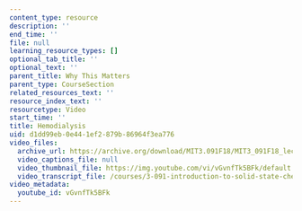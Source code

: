 ```yaml
---
content_type: resource
description: ''
end_time: ''
file: null
learning_resource_types: []
optional_tab_title: ''
optional_text: ''
parent_title: Why This Matters
parent_type: CourseSection
related_resources_text: ''
resource_index_text: ''
resourcetype: Video
start_time: ''
title: Hemodialysis
uid: d1dd99eb-0e44-1ef2-879b-86964f3ea776
video_files:
  archive_url: https://archive.org/download/MIT3.091F18/MIT3_091F18_lec07_wtm_300k.mp4
  video_captions_file: null
  video_thumbnail_file: https://img.youtube.com/vi/vGvnfTk5BFk/default.jpg
  video_transcript_file: /courses/3-091-introduction-to-solid-state-chemistry-fall-2018/fad162483bb6d1ad4ffddb8e057839b5_vGvnfTk5BFk.pdf
video_metadata:
  youtube_id: vGvnfTk5BFk
---
```

